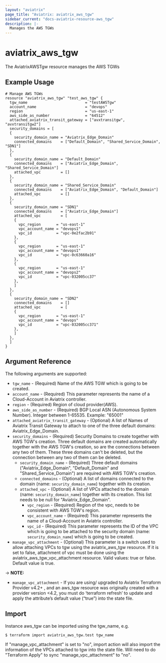 ```yaml
---
layout: "aviatrix"
page_title: "Aviatrix: aviatrix_aws_tgw"
sidebar_current: "docs-aviatrix-resource-aws_tgw"
description: |-
  Manages the AWS TGWs
---
```


# aviatrix_aws_tgw

The AviatrixAWSTgw resource manages the AWS TGWs

## Example Usage

```hcl
# Manage AWS TGWs
resource "aviatrix_aws_tgw" "test_aws_tgw" {
  tgw_name                          = "testAWSTgw"
  account_name                      = "devops"
  region                            = "us-east-1"
  aws_side_as_number                = "64512"
  attached_aviatrix_transit_gateway = ["avxtransitgw", "avxtransitgw2"]
  security_domains = [
  {
    security_domain_name = "Aviatrix_Edge_Domain"
    connected_domains    = ["Default_Domain", "Shared_Service_Domain", "SDN1"]          
  },
  {
    security_domain_name = "Default_Domain"
    connected_domains    = ["Aviatrix_Edge_Domain", "Shared_Service_Domain"]    
    attached_vpc         = []      
  },
  {
    security_domain_name = "Shared_Service_Domain"
    connected_domains    = ["Aviatrix_Edge_Domain", "Default_Domain"]
    attached_vpc         = []          
  },
  {
    security_domain_name = "SDN1"
    connected_domains    = ["Aviatrix_Edge_Domain"]
    attached_vpc         = [
    {
      vpc_region       = "us-east-1"
      vpc_account_name = "devops1"
      vpc_id           = "vpc-0e2fac2b91"  
    },
    {
      vpc_region       = "us-east-1"
      vpc_account_name = "devops1"
      vpc_id           = "vpc-0c63660a16"  
    },
    {
      vpc_region       = "us-east-1"
      vpc_account_name = "devops2"
      vpc_id           = "vpc-032005cc37"  
    },
    ]          
  },
  {
    security_domain_name = "SDN2"
    connected_domains    = []
    attached_vpc         = [
    {
      vpc_region       = "us-east-1"
      vpc_account_name = "devops"
      vpc_id           = "vpc-032005cc371"  
    },
    ]          
  },
  ]
}
```

## Argument Reference

The following arguments are supported:

* `tgw_name` - (Required) Name of the AWS TGW which is going to be created.
* `account_name` - (Required) This parameter represents the name of a Cloud-Account in Aviatrix controller.
* `region` - (Required) Region of cloud provider(AWS).
* `aws_side_as_number` - (Required) BGP Local ASN (Autonomous System Number). Integer between 1-65535. Example: "65001"
* `attached_aviatrix_transit_gateway` - (Optional) A list of Names of Aviatrix Transit Gateway to attach to one of the three default domains: Aviatrix_Edge_Domain.
* `security_domains` - (Required) Security Domains to create together with AWS TGW's creation. Three default domains are created automatically together with the AWS TGW's creation, so are the connections between any two of them. These three domains can't be deleted, but the connection between any two of them can be deleted.
  * `security_domain_name` - (Required) Three default domains ("Aviatrix_Edge_Domain", "Default_Domain" and "Shared_Service_Domain") are required with AWS TGW's creation.
  * `connected_domains` - (Optional) A list of domains connected to the domain (name: `security_domain_name`) together with its creation.
  * `attached_vpc` - (Optional) A list of VPCs attached to the domain (name: `security_domain_name`) together with its creation. This list needs to be null for "Aviatrix_Edge_Domain".
    * `vpc_region` - (Required) Region of the vpc, needs to be consistent with AWS TGW's region.
    * `vpc_account_name` - (Required) This parameter represents the name of a Cloud-Account in Aviatrix controller. 
    * `vpc_id` - (Required) This parameter represents the ID of the VPC which is going to be attached to the security domain (name: `security_domain_name`) which is going to be created.
* `manage_vpc_attachment` - (Optional) This parameter is a switch used to allow attaching VPCs to tgw using the aviatrix_aws_tgw resource. If it is set to false, attachment of vpc must be done using the aviatrix_aws_tgw_vpc_attachment resource. Valid values: true or false. Default value is true. 

-> **NOTE:** 

* `manage_vpc_attachment` - If you are using/ upgraded to Aviatrix Terraform Provider v4.2+ , and an aws_tgw resource was originally created with a provider version <4.2, you must do ‘terraform refresh’ to update and apply the attribute’s default value (“true”) into the state file. 

## Import

Instance aws_tgw can be imported using the tgw_name, e.g.

```
$ terraform import aviatrix_aws_tgw.test tgw_name
```

If "manage_vpc_attachment" is set to "no", import action will also import the information of the VPCs attached to tgw into the state file. Will need to do "Terraform Apply" to sync "manage_vpc_attachment" to "no".